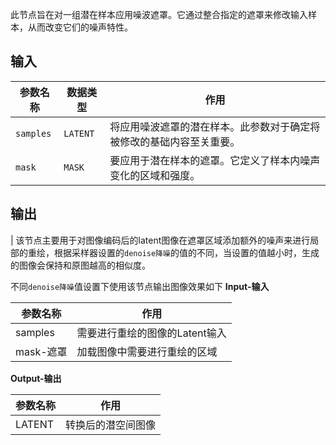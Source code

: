 此节点旨在对一组潜在样本应用噪波遮罩。它通过整合指定的遮罩来修改输入样本，从而改变它们的噪声特性。

## 输入

| 参数名称 | 数据类型 | 作用                                                         |
|----------|----------|--------------------------------------------------------------|
| `samples` | `LATENT` | 将应用噪波遮罩的潜在样本。此参数对于确定将被修改的基础内容至关重要。 |
| `mask`    | `MASK`   | 要应用于潜在样本的遮罩。它定义了样本内噪声变化的区域和强度。       |

## 输出

|
该节点主要用于对图像编码后的latent图像在遮罩区域添加额外的噪声来进行局部的重绘，根据采样器设置的```denoise降噪```的值的不同，当设置的值越小时，生成的图像会保持和原图越高的相似度。

不同```denoise降噪```值设置下使用该节点输出图像效果如下
**Input-输入**

|参数名称 | 作用|
|-----------------------|---------------------|
|samples | 需要进行重绘的图像的Latent输入|
|mask-遮罩  | 加载图像中需要进行重绘的区域|

**Output-输出**

|参数名称 | 作用|
-----------------------|---------------------|
|LATENT  | 转换后的潜空间图像   |
